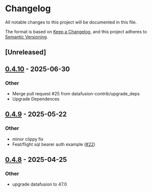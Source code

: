 # Changelog

All notable changes to this project will be documented in this file.

The format is based on [Keep a Changelog](https://keepachangelog.com/en/1.0.0/),
and this project adheres to [Semantic Versioning](https://semver.org/spec/v2.0.0.html).

## [Unreleased]

## [0.4.10](https://github.com/datafusion-contrib/datafusion-flight-sql-server/compare/v0.4.9...v0.4.10) - 2025-06-30

### Other

- Merge pull request #25 from datafusion-contrib/upgrade_deps
- Upgrade Dependences

## [0.4.9](https://github.com/datafusion-contrib/datafusion-flight-sql-server/compare/v0.4.8...v0.4.9) - 2025-05-22

### Other

- minor clippy fix
- Feat/flight sql bearer auth example ([#22](https://github.com/datafusion-contrib/datafusion-flight-sql-server/pull/22))

## [0.4.8](https://github.com/datafusion-contrib/datafusion-flight-sql-server/compare/v0.4.7...v0.4.8) - 2025-04-25

### Other

- upgrade datafusion to 47.0

